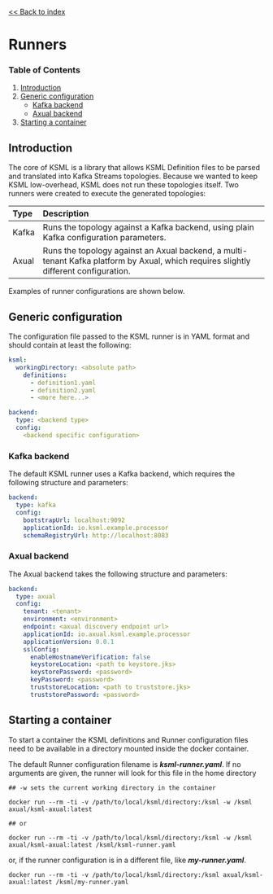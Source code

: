 [<< Back to index](index.md)

# Runners

### Table of Contents
1. [Introduction](#introduction)
2. [Generic configuration](#generic-configuration)
    * [Kafka backend](#kafka-backend)
    * [Axual backend](#axual-backend)
3. [Starting a container](#starting-a-container)

## Introduction

The core of KSML is a library that allows KSML Definition files to be parsed and translated into Kafka Streams topologies. Because we wanted to keep KSML low-overhead, KSML does not run these topologies itself. Two runners were created to execute the generated topologies:

|Type|Description
|:---|:---
|Kafka|Runs the topology against a Kafka backend, using plain Kafka configuration parameters.
|Axual|Runs the topology against an Axual backend, a multi-tenant Kafka platform by Axual, which requires slightly different configuration.

Examples of runner configurations are shown below.

## Generic configuration

The configuration file passed to the KSML runner is in YAML format and should contain at least the following:

```yaml
ksml:
  workingDirectory: <absolute path>
    definitions:
      - definition1.yaml
      - definition2.yaml
      - <more here...>

backend:
  type: <backend type>
  config:
    <backend specific configuration>
```

### Kafka backend

The default KSML runner uses a Kafka backend, which requires the following structure and parameters:

```yaml
backend:
  type: kafka
  config:
    bootstrapUrl: localhost:9092
    applicationId: io.ksml.example.processor
    schemaRegistryUrl: http://localhost:8083
```

### Axual backend

The Axual backend takes the following structure and parameters:

```yaml
backend:
  type: axual
  config:
    tenant: <tenant>
    environment: <environment>
    endpoint: <axual discovery endpoint url>
    applicationId: io.axual.ksml.example.processor
    applicationVersion: 0.0.1
    sslConfig:
      enableHostnameVerification: false
      keystoreLocation: <path to keystore.jks>
      keystorePassword: <password>
      keyPassword: <password>
      truststoreLocation: <path to truststore.jks>
      truststorePassword: <password>
```

## Starting a container
To start a container the KSML definitions and Runner configuration files need to be available in a directory mounted inside the docker container.

The default Runner configuration filename is **_ksml-runner.yaml_**.
If no arguments are given, the runner will look for this file in the home directory

```
## -w sets the current working directory in the container

docker run --rm -ti -v /path/to/local/ksml/directory:/ksml -w /ksml axual/ksml-axual:latest

## or

docker run --rm -ti -v /path/to/local/ksml/directory:/ksml -w /ksml axual/ksml-axual:latest /ksml/ksml-runner.yaml
```

or, if the runner configuration is in a different file, like **_my-runner.yaml_**.

```
docker run --rm -ti -v /path/to/local/ksml/directory:/ksml axual/ksml-axual:latest /ksml/my-runner.yaml
```
